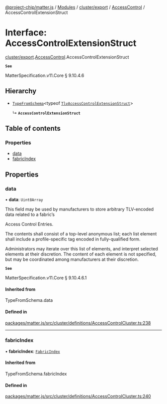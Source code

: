 [@project-chip/matter.js](../README.md) / [Modules](../modules.md) / [cluster/export](../modules/cluster_export.md) / [AccessControl](../modules/cluster_export.AccessControl.md) / AccessControlExtensionStruct

# Interface: AccessControlExtensionStruct

[cluster/export](../modules/cluster_export.md).[AccessControl](../modules/cluster_export.AccessControl.md).AccessControlExtensionStruct

**`See`**

MatterSpecification.v11.Core § 9.10.4.6

## Hierarchy

- [`TypeFromSchema`](../modules/tlv_export.md#typefromschema)\<typeof [`TlvAccessControlExtensionStruct`](../modules/cluster_export.AccessControl.md#tlvaccesscontrolextensionstruct)\>

  ↳ **`AccessControlExtensionStruct`**

## Table of contents

### Properties

- [data](cluster_export.AccessControl.AccessControlExtensionStruct.md#data)
- [fabricIndex](cluster_export.AccessControl.AccessControlExtensionStruct.md#fabricindex)

## Properties

### data

• **data**: `Uint8Array`

This field may be used by manufacturers to store arbitrary TLV-encoded data related to a fabric’s

Access Control Entries.

The contents shall consist of a top-level anonymous list; each list element shall include a profile-specific
tag encoded in fully-qualified form.

Administrators may iterate over this list of elements, and interpret selected elements at their discretion.
The content of each element is not specified, but may be coordinated among manufacturers at their discretion.

**`See`**

MatterSpecification.v11.Core § 9.10.4.6.1

#### Inherited from

TypeFromSchema.data

#### Defined in

[packages/matter.js/src/cluster/definitions/AccessControlCluster.ts:238](https://github.com/project-chip/matter.js/blob/0c058ae17fdba4c0b89b8b13c309011d51782299/packages/matter.js/src/cluster/definitions/AccessControlCluster.ts#L238)

___

### fabricIndex

• **fabricIndex**: [`FabricIndex`](../modules/datatype_export.md#fabricindex)

#### Inherited from

TypeFromSchema.fabricIndex

#### Defined in

[packages/matter.js/src/cluster/definitions/AccessControlCluster.ts:240](https://github.com/project-chip/matter.js/blob/0c058ae17fdba4c0b89b8b13c309011d51782299/packages/matter.js/src/cluster/definitions/AccessControlCluster.ts#L240)
